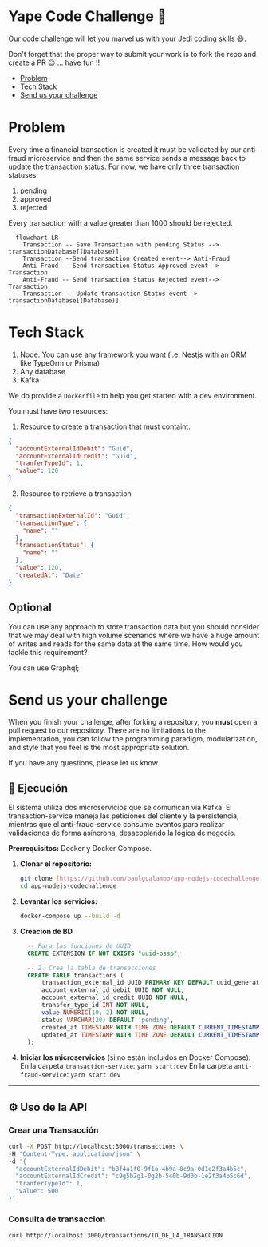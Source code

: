 # Yape Code Challenge :rocket:

Our code challenge will let you marvel us with your Jedi coding skills :smile:.

Don't forget that the proper way to submit your work is to fork the repo and create a PR :wink: ... have fun !!

- [Problem](#problem)
- [Tech Stack](#tech_stack)
- [Send us your challenge](#send_us_your_challenge)

# Problem

Every time a financial transaction is created it must be validated by our anti-fraud microservice and then the same service sends a message back to update the transaction status.
For now, we have only three transaction statuses:

<ol>
  <li>pending</li>
  <li>approved</li>
  <li>rejected</li>
</ol>

Every transaction with a value greater than 1000 should be rejected.

```mermaid
  flowchart LR
    Transaction -- Save Transaction with pending Status --> transactionDatabase[(Database)]
    Transaction --Send transaction Created event--> Anti-Fraud
    Anti-Fraud -- Send transaction Status Approved event--> Transaction
    Anti-Fraud -- Send transaction Status Rejected event--> Transaction
    Transaction -- Update transaction Status event--> transactionDatabase[(Database)]
```

# Tech Stack

<ol>
  <li>Node. You can use any framework you want (i.e. Nestjs with an ORM like TypeOrm or Prisma) </li>
  <li>Any database</li>
  <li>Kafka</li>
</ol>

We do provide a `Dockerfile` to help you get started with a dev environment.

You must have two resources:

1. Resource to create a transaction that must containt:

```json
{
  "accountExternalIdDebit": "Guid",
  "accountExternalIdCredit": "Guid",
  "tranferTypeId": 1,
  "value": 120
}
```

2. Resource to retrieve a transaction

```json
{
  "transactionExternalId": "Guid",
  "transactionType": {
    "name": ""
  },
  "transactionStatus": {
    "name": ""
  },
  "value": 120,
  "createdAt": "Date"
}
```

## Optional

You can use any approach to store transaction data but you should consider that we may deal with high volume scenarios where we have a huge amount of writes and reads for the same data at the same time. How would you tackle this requirement?

You can use Graphql;

# Send us your challenge

When you finish your challenge, after forking a repository, you **must** open a pull request to our repository. There are no limitations to the implementation, you can follow the programming paradigm, modularization, and style that you feel is the most appropriate solution.

If you have any questions, please let us know.


## 🚀 Ejecución

El sistema utiliza dos microservicios que se comunican vía Kafka. El transaction-service maneja las peticiones del cliente y la persistencia, mientras que el anti-fraud-service consume eventos para realizar validaciones de forma asíncrona, desacoplando la lógica de negocio.

**Prerrequisitos:** Docker y Docker Compose.

1.  **Clonar el repositorio:**
    ```bash
    git clone [https://github.com/paulgualambo/app-nodejs-codechallenge.git](https://github.com/paulgualambo/app-nodejs-codechallenge.git)
    cd app-nodejs-codechallenge
    ```
2.  **Levantar los servicios:**
    ```bash
    docker-compose up --build -d
    ```

3. **Creacion de BD**
    ```sql
      -- Para las funciones de UUID
      CREATE EXTENSION IF NOT EXISTS "uuid-ossp";

      -- 2. Crea la tabla de transacciones
      CREATE TABLE transactions (
          transaction_external_id UUID PRIMARY KEY DEFAULT uuid_generate_v4(),
          account_external_id_debit UUID NOT NULL,
          account_external_id_credit UUID NOT NULL,
          transfer_type_id INT NOT NULL,
          value NUMERIC(10, 2) NOT NULL,
          status VARCHAR(20) DEFAULT 'pending',
          created_at TIMESTAMP WITH TIME ZONE DEFAULT CURRENT_TIMESTAMP,
          updated_at TIMESTAMP WITH TIME ZONE DEFAULT CURRENT_TIMESTAMP
      );
    ```

4.  **Iniciar los microservicios** (si no están incluidos en Docker Compose):
    En la carpeta `transaction-service`: `yarn start:dev`
    En la carpeta `anti-fraud-service`: `yarn start:dev`

---

## ⚙️ Uso de la API

### Crear una Transacción
```bash
curl -X POST http://localhost:3000/transactions \
-H "Content-Type: application/json" \
-d '{
  "accountExternalIdDebit": "b8f4a1f0-9f1a-4b9a-8c9a-0d1e2f3a4b5c",
  "accountExternalIdCredit": "c9g5b2g1-0g2b-5c0b-9d0b-1e2f3a4b5c6d",
  "tranferTypeId": 1,
  "value": 500
}'
```

### Consulta de transaccion
```bash
curl http://localhost:3000/transactions/ID_DE_LA_TRANSACCION
```
